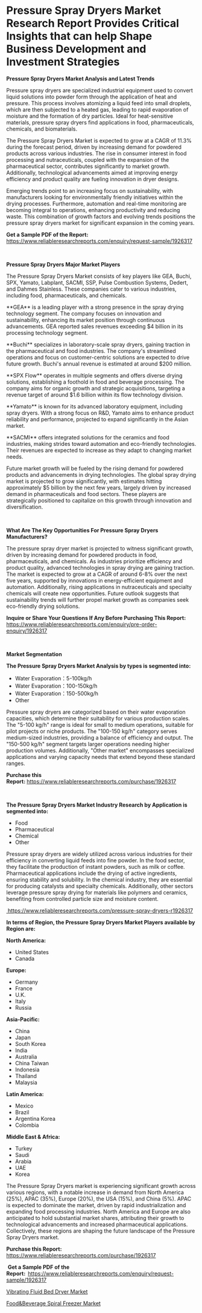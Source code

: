 <p><h1>Pressure Spray Dryers Market Research Report Provides Critical Insights that can help Shape Business Development and Investment Strategies</h1></p><p><strong>Pressure Spray Dryers Market Analysis and Latest Trends</strong></p>
<p><p>Pressure spray dryers are specialized industrial equipment used to convert liquid solutions into powder form through the application of heat and pressure. This process involves atomizing a liquid feed into small droplets, which are then subjected to a heated gas, leading to rapid evaporation of moisture and the formation of dry particles. Ideal for heat-sensitive materials, pressure spray dryers find applications in food, pharmaceuticals, chemicals, and biomaterials.</p><p>The Pressure Spray Dryers Market is expected to grow at a CAGR of 11.3% during the forecast period, driven by increasing demand for powdered products across various industries. The rise in consumer interest in food processing and nutraceuticals, coupled with the expansion of the pharmaceutical sector, contributes significantly to market growth. Additionally, technological advancements aimed at improving energy efficiency and product quality are fueling innovation in dryer designs.</p><p>Emerging trends point to an increasing focus on sustainability, with manufacturers looking for environmentally friendly initiatives within the drying processes. Furthermore, automation and real-time monitoring are becoming integral to operations, enhancing productivity and reducing waste. This combination of growth factors and evolving trends positions the pressure spray dryers market for significant expansion in the coming years.</p></p>
<p><strong>Get a Sample PDF of the Report:&nbsp;</strong> <a href="https://www.reliableresearchreports.com/enquiry/request-sample/1926317?utm_campaign=48&utm_medium=2&utm_source=Github&utm_content=ia&utm_term=15012025&utm_id=pressure-spray-dryers">https://www.reliableresearchreports.com/enquiry/request-sample/1926317</a></p>
<p>&nbsp;</p>
<p><strong>Pressure Spray Dryers Major Market Players</strong></p>
<p><p>The Pressure Spray Dryers Market consists of key players like GEA, Buchi, SPX, Yamato, Labplant, SACMI, SSP, Pulse Combustion Systems, Dedert, and Dahmes Stainless. These companies cater to various industries, including food, pharmaceuticals, and chemicals.</p><p>**GEA** is a leading player with a strong presence in the spray drying technology segment. The company focuses on innovation and sustainability, enhancing its market position through continuous advancements. GEA reported sales revenues exceeding $4 billion in its processing technology segment.</p><p>**Buchi** specializes in laboratory-scale spray dryers, gaining traction in the pharmaceutical and food industries. The company's streamlined operations and focus on customer-centric solutions are expected to drive future growth. Buchi's annual revenue is estimated at around $200 million.</p><p>**SPX Flow** operates in multiple segments and offers diverse drying solutions, establishing a foothold in food and beverage processing. The company aims for organic growth and strategic acquisitions, targeting a revenue target of around $1.6 billion within its flow technology division.</p><p>**Yamato** is known for its advanced laboratory equipment, including spray dryers. With a strong focus on R&D, Yamato aims to enhance product reliability and performance, projected to expand significantly in the Asian market.</p><p>**SACMI** offers integrated solutions for the ceramics and food industries, making strides toward automation and eco-friendly technologies. Their revenues are expected to increase as they adapt to changing market needs.</p><p>Future market growth will be fueled by the rising demand for powdered products and advancements in drying technologies. The global spray drying market is projected to grow significantly, with estimates hitting approximately $5 billion by the next few years, largely driven by increased demand in pharmaceuticals and food sectors. These players are strategically positioned to capitalize on this growth through innovation and diversification.</p></p>
<p>&nbsp;</p>
<p><strong>What Are The Key Opportunities For Pressure Spray Dryers Manufacturers?</strong></p>
<p><p>The pressure spray dryer market is projected to witness significant growth, driven by increasing demand for powdered products in food, pharmaceuticals, and chemicals. As industries prioritize efficiency and product quality, advanced technologies in spray drying are gaining traction. The market is expected to grow at a CAGR of around 6-8% over the next five years, supported by innovations in energy-efficient equipment and automation. Additionally, rising applications in nutraceuticals and specialty chemicals will create new opportunities. Future outlook suggests that sustainability trends will further propel market growth as companies seek eco-friendly drying solutions.</p></p>
<p><strong>Inquire or Share Your Questions If Any Before Purchasing This Report:</strong> <a href="https://www.reliableresearchreports.com/enquiry/pre-order-enquiry/1926317?utm_campaign=48&utm_medium=2&utm_source=Github&utm_content=ia&utm_term=15012025&utm_id=pressure-spray-dryers">https://www.reliableresearchreports.com/enquiry/pre-order-enquiry/1926317</a></p>
<p>&nbsp;</p>
<p><strong>Market Segmentation</strong></p>
<p><strong>The Pressure Spray Dryers Market Analysis by types is segmented into:</strong></p>
<p><ul><li>Water Evaporation：5-100kg/h</li><li>Water Evaporation：100-150kg/h</li><li>Water Evaporation：150-500kg/h</li><li>Other</li></ul></p>
<p><p>Pressure spray dryers are categorized based on their water evaporation capacities, which determine their suitability for various production scales. The "5-100 kg/h" range is ideal for small to medium operations, suitable for pilot projects or niche products. The "100-150 kg/h" category serves medium-sized industries, providing a balance of efficiency and output. The "150-500 kg/h" segment targets larger operations needing higher production volumes. Additionally, "Other market" encompasses specialized applications and varying capacity needs that extend beyond these standard ranges.</p></p>
<p><strong>Purchase this Report:&nbsp;</strong><a href="https://www.reliableresearchreports.com/purchase/1926317?utm_campaign=48&utm_medium=2&utm_source=Github&utm_content=ia&utm_term=15012025&utm_id=pressure-spray-dryers">https://www.reliableresearchreports.com/purchase/1926317</a></p>
<p>&nbsp;</p>
<p><strong>The Pressure Spray Dryers Market Industry Research by Application is segmented into:</strong></p>
<p><ul><li>Food</li><li>Pharmaceutical</li><li>Chemical</li><li>Other</li></ul></p>
<p><p>Pressure spray dryers are widely utilized across various industries for their efficiency in converting liquid feeds into fine powder. In the food sector, they facilitate the production of instant powders, such as milk or coffee. Pharmaceutical applications include the drying of active ingredients, ensuring stability and solubility. In the chemical industry, they are essential for producing catalysts and specialty chemicals. Additionally, other sectors leverage pressure spray drying for materials like polymers and ceramics, benefiting from controlled particle size and moisture content.</p></p>
<p><a href="https://www.reliableresearchreports.com/pressure-spray-dryers-r1926317?utm_campaign=48&utm_medium=2&utm_source=Github&utm_content=ia&utm_term=15012025&utm_id=pressure-spray-dryers">&nbsp;https://www.reliableresearchreports.com/pressure-spray-dryers-r1926317</a></p>
<p><strong>In terms of Region, the Pressure Spray Dryers Market Players available by Region are:</strong></p>
<p>
    <p> <strong> North America: </strong>
        <ul>
            <li>United States</li>
            <li>Canada</li>
        </ul>
        </p> 
    <p> <strong> Europe: </strong>
        <ul>
            <li>Germany</li>
            <li>France</li>
            <li>U.K.</li>
            <li>Italy</li>
            <li>Russia</li>
        </ul>
        </p> 
    <p> <strong> Asia-Pacific: </strong>
        <ul>
            <li>China</li>
            <li>Japan</li>
            <li>South Korea</li>
            <li>India</li>
            <li>Australia</li>
            <li>China Taiwan</li>
            <li>Indonesia</li>
            <li>Thailand</li>
            <li>Malaysia</li>
        </ul>
        </p> 
    <p> <strong> Latin America: </strong>
        <ul>
            <li>Mexico</li>
            <li>Brazil</li>
            <li>Argentina Korea</li>
            <li>Colombia</li>
        </ul>
        </p> 
    <p> <strong> Middle East & Africa: </strong>
        <ul>
            <li>Turkey</li>
            <li>Saudi</li>
            <li>Arabia</li>
            <li>UAE</li>
            <li>Korea</li>
        </ul>
    </p>
    </p>
<p><p>The Pressure Spray Dryers market is experiencing significant growth across various regions, with a notable increase in demand from North America (25%), APAC (35%), Europe (20%), the USA (15%), and China (5%). APAC is expected to dominate the market, driven by rapid industrialization and expanding food processing industries. North America and Europe are also anticipated to hold substantial market shares, attributing their growth to technological advancements and increased pharmaceutical applications. Collectively, these regions are shaping the future landscape of the Pressure Spray Dryers market.</p></p>
<p><strong>Purchase this Report: </strong><a href="https://www.reliableresearchreports.com/purchase/1926317?utm_campaign=48&utm_medium=2&utm_source=Github&utm_content=ia&utm_term=15012025&utm_id=pressure-spray-dryers">https://www.reliableresearchreports.com/purchase/1926317</a></p>
<p>&nbsp;<strong>Get a Sample PDF of the Report:&nbsp;&nbsp;</strong><a href="https://www.reliableresearchreports.com/enquiry/request-sample/1926317?utm_campaign=48&utm_medium=2&utm_source=Github&utm_content=ia&utm_term=15012025&utm_id=pressure-spray-dryers">https://www.reliableresearchreports.com/enquiry/request-sample/1926317</a></p>
<p><strong></strong></p>
<p><p><a href="https://github.com/tamiaknaub6/Market-Research-Report-List-1/blob/main/vibrating-fluid-bed-dryer-market.md?utm_campaign=48&utm_medium=2&utm_source=Github&utm_content=ia&utm_term=15012025&utm_id=pressure-spray-dryers">Vibrating Fluid Bed Dryer Market</a></p><p><a href="https://github.com/mathastilley812967/Market-Research-Report-List-1/blob/main/foodbeverage-spiral-freezer-market.md?utm_campaign=48&utm_medium=2&utm_source=Github&utm_content=ia&utm_term=15012025&utm_id=pressure-spray-dryers">Food&Beverage Spiral Freezer Market</a></p></p>